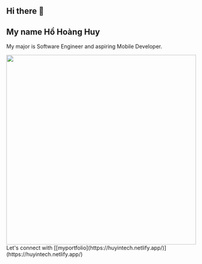 ## Hi there 👋
## My name Hồ Hoàng Huy
My major is Software Engineer and aspiring Mobile Developer.

<img align="bottom" width="500" src="img_mobile_dev.gif">
Let's connect with [[myportfolio](https://huyintech.netlify.app/)](https://huyintech.netlify.app/)

<!--
**hohoanghuy13/hohoanghuy13** is a ✨ _special_ ✨ repository because its `README.md` (this file) appears on your GitHub profile.

Here are some ideas to get you started:

- 🔭 I’m currently working on ...
- 🌱 I’m currently learning ...
- 👯 I’m looking to collaborate on ...
- 🤔 I’m looking for help with ...
- 💬 Ask me about ...
- 📫 How to reach me: ...
- 😄 Pronouns: ...
- ⚡ Fun fact: ...
-->
